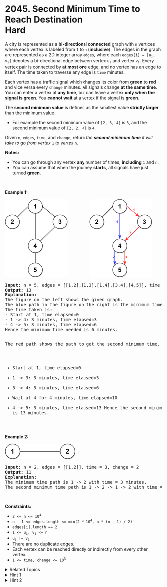 
# 2045. Second Minimum Time to Reach Destination<br> Hard

<p>A city is represented as a <strong>bi-directional connected</strong> graph with <code>n</code> vertices where each vertex is labeled from <code>1</code> to <code>n</code> (<strong>inclusive</strong>). The edges in the graph are represented as a 2D integer array <code>edges</code>, where each <code>edges[i] = [u<sub>i</sub>, v<sub>i</sub>]</code> denotes a bi-directional edge between vertex <code>u<sub>i</sub></code> and vertex <code>v<sub>i</sub></code>. Every vertex pair is connected by <strong>at most one</strong> edge, and no vertex has an edge to itself. The time taken to traverse any edge is <code>time</code> minutes.</p>

<p>Each vertex has a traffic signal which changes its color from <strong>green</strong> to <strong>red</strong> and vice versa every&nbsp;<code>change</code> minutes. All signals change <strong>at the same time</strong>. You can enter a vertex at <strong>any time</strong>, but can leave a vertex <strong>only when the signal is green</strong>. You <strong>cannot wait </strong>at a vertex if the signal is <strong>green</strong>.</p>

<p>The <strong>second minimum value</strong> is defined as the smallest value<strong> strictly larger </strong>than the minimum value.</p>

<ul>
	<li>For example the second minimum value of <code>[2, 3, 4]</code> is <code>3</code>, and the second minimum value of <code>[2, 2, 4]</code> is <code>4</code>.</li>
</ul>

<p>Given <code>n</code>, <code>edges</code>, <code>time</code>, and <code>change</code>, return <em>the <strong>second minimum time</strong> it will take to go from vertex </em><code>1</code><em> to vertex </em><code>n</code>.</p>

<p><strong>Notes:</strong></p>

<ul>
	<li>You can go through any vertex <strong>any</strong> number of times, <strong>including</strong> <code>1</code> and <code>n</code>.</li>
	<li>You can assume that when the journey <strong>starts</strong>, all signals have just turned <strong>green</strong>.</li>
</ul>

<p>&nbsp;</p>
<p><strong class="example">Example 1:</strong></p>
<img alt="" src="./assets/image1.png" style="width: 200px; height: 250px;" /> &emsp; &emsp; &emsp; &emsp;<img alt="" src="./assets/image2.png" style="width: 200px; height: 250px;" />
<pre>
<strong>Input:</strong> n = 5, edges = [[1,2],[1,3],[1,4],[3,4],[4,5]], time = 3, change = 5
<strong>Output:</strong> 13
<strong>Explanation:</strong>
The figure on the left shows the given graph.
The blue path in the figure on the right is the minimum time path.
The time taken is:
- Start at 1, time elapsed=0
- 1 -&gt; 4: 3 minutes, time elapsed=3
- 4 -&gt; 5: 3 minutes, time elapsed=6
Hence the minimum time needed is 6 minutes.

The red path shows the path to get the second minimum time.
- Start at 1, time elapsed=0
- 1 -&gt; 3: 3 minutes, time elapsed=3
- 3 -&gt; 4: 3 minutes, time elapsed=6
- Wait at 4 for 4 minutes, time elapsed=10
- 4 -&gt; 5: 3 minutes, time elapsed=13
Hence the second minimum time is 13 minutes.      
</pre>

<p><strong class="example">Example 2:</strong></p>
<img alt="" src="./assets/image3.png" style="width: 225px; height: 50px;" />
<pre>
<strong>Input:</strong> n = 2, edges = [[1,2]], time = 3, change = 2
<strong>Output:</strong> 11
<strong>Explanation:</strong>
The minimum time path is 1 -&gt; 2 with time = 3 minutes.
The second minimum time path is 1 -&gt; 2 -&gt; 1 -&gt; 2 with time = 11 minutes.</pre>

<p>&nbsp;</p>
<p><strong>Constraints:</strong></p>

<ul>
	<li><code>2 &lt;= n &lt;= 10<sup>4</sup></code></li>
	<li><code>n - 1 &lt;= edges.length &lt;= min(2 * 10<sup>4</sup>, n * (n - 1) / 2)</code></li>
	<li><code>edges[i].length == 2</code></li>
	<li><code>1 &lt;= u<sub>i</sub>, v<sub>i</sub> &lt;= n</code></li>
	<li><code>u<sub>i</sub> != v<sub>i</sub></code></li>
	<li>There are no duplicate edges.</li>
	<li>Each vertex can be reached directly or indirectly from every other vertex.</li>
	<li><code>1 &lt;= time, change &lt;= 10<sup>3</sup></code></li>
</ul>


<details>

<summary> Related Topics </summary>

-	`Breadth-First Search`
-	`Graph`
-	`Shortest Path`

</details>


<details>
<summary> Hint 1 </summary>
How much is change actually necessary while calculating the required path?
</details>

<details>
<summary> Hint 2 </summary>
How many extra edges do we need to add to the shortest path?
</details>
